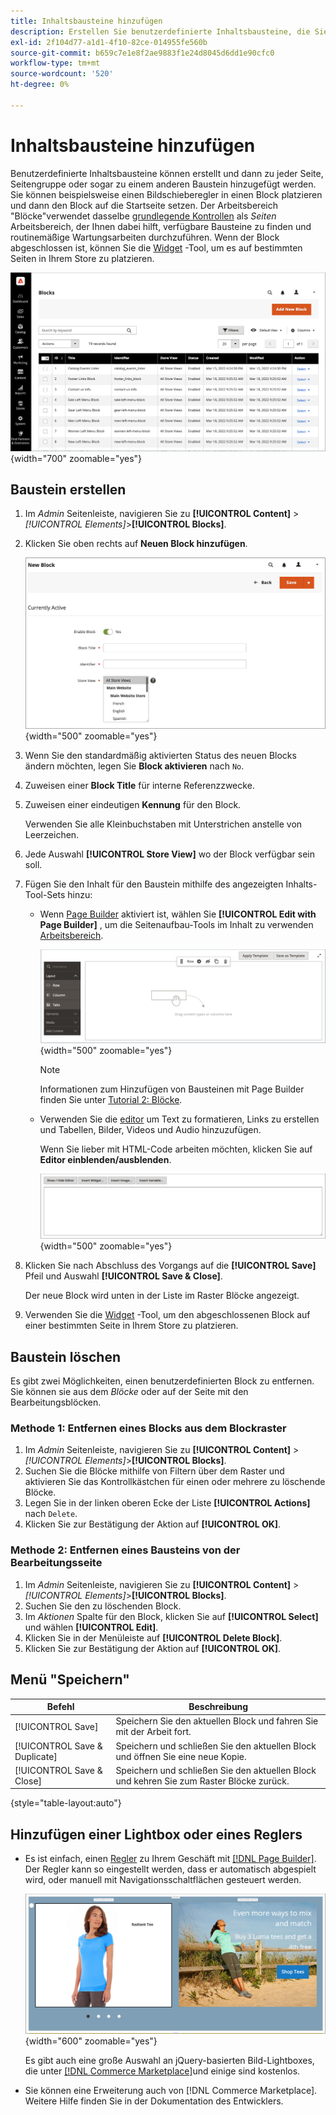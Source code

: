 ```yaml
---
title: Inhaltsbausteine hinzufügen
description: Erstellen Sie benutzerdefinierte Inhaltsbausteine, die Sie auf jeder Seite oder in einem anderen Baustein wiederverwenden können.
exl-id: 2f104d77-a1d1-4f10-82ce-014955fe560b
source-git-commit: b659c7e1e8f2ae9883f1e24d8045d6dd1e90cfc0
workflow-type: tm+mt
source-wordcount: '520'
ht-degree: 0%

---
```


# Inhaltsbausteine hinzufügen

Benutzerdefinierte Inhaltsbausteine können erstellt und dann zu jeder Seite, Seitengruppe oder sogar zu einem anderen Baustein hinzugefügt werden. Sie können beispielsweise einen Bildschieberegler in einen Block platzieren und dann den Block auf die Startseite setzen. Der Arbeitsbereich &quot;Blöcke&quot;verwendet dasselbe [grundlegende Kontrollen](pages-workspace.md) als _Seiten_ Arbeitsbereich, der Ihnen dabei hilft, verfügbare Bausteine zu finden und routinemäßige Wartungsarbeiten durchzuführen. Wenn der Block abgeschlossen ist, können Sie die [Widget](widget-static-block.md) -Tool, um es auf bestimmten Seiten in Ihrem Store zu platzieren.

![Auf der Seite Blöcke wird ein Raster vorhandener Blöcke angezeigt](./assets/blocks-workspace.png){width="700" zoomable="yes"}

## Baustein erstellen

1. Im _Admin_ Seitenleiste, navigieren Sie zu **[!UICONTROL Content]** > _[!UICONTROL Elements]_>**[!UICONTROL Blocks]**.

1. Klicken Sie oben rechts auf **Neuen Block hinzufügen**.

   ![Auf der Seite &quot;Neuer Block&quot;werden Optionen und ein Inhaltsbereich angezeigt.](./assets/block-detail.png){width="500" zoomable="yes"}

1. Wenn Sie den standardmäßig aktivierten Status des neuen Blocks ändern möchten, legen Sie **Block aktivieren** nach `No`.

1. Zuweisen einer **Block Title** für interne Referenzzwecke.

1. Zuweisen einer eindeutigen **Kennung** für den Block.

   Verwenden Sie alle Kleinbuchstaben mit Unterstrichen anstelle von Leerzeichen.

1. Jede Auswahl **[!UICONTROL Store View]** wo der Block verfügbar sein soll.

1. Fügen Sie den Inhalt für den Baustein mithilfe des angezeigten Inhalts-Tool-Sets hinzu:

   - Wenn [Page Builder](../page-builder/introduction.md) aktiviert ist, wählen Sie **[!UICONTROL Edit with Page Builder]** , um die Seitenaufbau-Tools im Inhalt zu verwenden [Arbeitsbereich](../page-builder/workspace.md).

     ![Page Builder-Arbeitsbereich](./assets/pb-workspace-block.png){width="500" zoomable="yes"}

     >[!NOTE]
     >
     >Informationen zum Hinzufügen von Bausteinen mit Page Builder finden Sie unter [Tutorial 2: Blöcke](../page-builder/2-blocks.md).

   - Verwenden Sie die [editor](editor.md) um Text zu formatieren, Links zu erstellen und Tabellen, Bilder, Videos und Audio hinzuzufügen.

     Wenn Sie lieber mit HTML-Code arbeiten möchten, klicken Sie auf **Editor einblenden/ausblenden**.

     ![Block-Editor (ausgeblendet)](./assets/block-editor-hidden.png){width="500" zoomable="yes"}

1. Klicken Sie nach Abschluss des Vorgangs auf die **[!UICONTROL Save]** Pfeil und Auswahl **[!UICONTROL Save & Close]**.

   Der neue Block wird unten in der Liste im Raster Blöcke angezeigt.

1. Verwenden Sie die [Widget](widget-static-block.md) -Tool, um den abgeschlossenen Block auf einer bestimmten Seite in Ihrem Store zu platzieren.

## Baustein löschen

Es gibt zwei Möglichkeiten, einen benutzerdefinierten Block zu entfernen. Sie können sie aus dem _Blöcke_ oder auf der Seite mit den Bearbeitungsblöcken.

### Methode 1: Entfernen eines Blocks aus dem Blockraster

1. Im _Admin_ Seitenleiste, navigieren Sie zu **[!UICONTROL Content]** > _[!UICONTROL Elements]_>**[!UICONTROL Blocks]**.
1. Suchen Sie die Blöcke mithilfe von Filtern über dem Raster und aktivieren Sie das Kontrollkästchen für einen oder mehrere zu löschende Blöcke.
1. Legen Sie in der linken oberen Ecke der Liste **[!UICONTROL Actions]** nach `Delete`.
1. Klicken Sie zur Bestätigung der Aktion auf **[!UICONTROL OK]**.

### Methode 2: Entfernen eines Bausteins von der Bearbeitungsseite

1. Im _Admin_ Seitenleiste, navigieren Sie zu **[!UICONTROL Content]** > _[!UICONTROL Elements]_>**[!UICONTROL Blocks]**.
1. Suchen Sie den zu löschenden Block.
1. Im _Aktionen_ Spalte für den Block, klicken Sie auf **[!UICONTROL Select]** und wählen **[!UICONTROL Edit]**.
1. Klicken Sie in der Menüleiste auf **[!UICONTROL Delete Block]**.
1. Klicken Sie zur Bestätigung der Aktion auf **[!UICONTROL OK]**.

## Menü &quot;Speichern&quot;

| Befehl | Beschreibung |
|----------|----------- |
| [!UICONTROL Save] | Speichern Sie den aktuellen Block und fahren Sie mit der Arbeit fort. |
| [!UICONTROL Save & Duplicate] | Speichern und schließen Sie den aktuellen Block und öffnen Sie eine neue Kopie. |
| [!UICONTROL Save & Close] | Speichern und schließen Sie den aktuellen Block und kehren Sie zum Raster Blöcke zurück. |

{style="table-layout:auto"}

## Hinzufügen einer Lightbox oder eines Reglers

- Es ist einfach, einen [Regler](../page-builder/slider.md) zu Ihrem Geschäft mit [[!DNL Page Builder]](../page-builder/introduction.md). Der Regler kann so eingestellt werden, dass er automatisch abgespielt wird, oder manuell mit Navigationsschaltflächen gesteuert werden.

  ![Seitenaufbau-Regler](./assets/pb-tutorial3-slider-tee-shirt-promo.png){width="600" zoomable="yes"}

  Es gibt auch eine große Auswahl an jQuery-basierten Bild-Lightboxes, die unter [[!DNL Commerce Marketplace]][1]und einige sind kostenlos.

- Sie können eine Erweiterung auch von [!DNL Commerce Marketplace]. Weitere Hilfe finden Sie in der Dokumentation des Entwicklers.

[1]: https://marketplace.magento.com/extensions.html?q=lightbox
